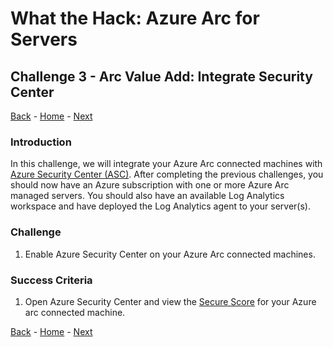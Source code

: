 # What the Hack: Azure Arc for Servers 

## Challenge 3 - Arc Value Add: Integrate Security Center
[Back](challenge02.md) - [Home](../readme.md) - [Next](challenge04.md)

### Introduction

In this challenge, we will integrate your Azure Arc connected machines with [Azure Security Center (ASC)](https://docs.microsoft.com/en-us/azure/security-center/). After completing the previous challenges, you should now have an Azure subscription with one or more Azure Arc managed servers. You should also have an available Log Analytics workspace and have deployed the Log Analytics agent to your server(s). 

### Challenge

1. Enable Azure Security Center on your Azure Arc connected machines.

### Success Criteria

1. Open Azure Security Center and view the [Secure Score](https://docs.microsoft.com/en-us/azure/security-center/secure-score-security-controls) for your Azure arc connected machine.

[Back](challenge02.md) - [Home](../readme.md) - [Next](challenge04.md)